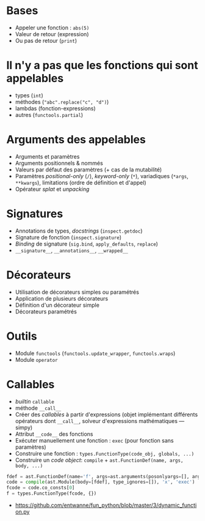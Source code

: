 # Bases
- Appeler une fonction : `abs(5)`
- Valeur de retour (expression)
- Ou pas de retour (`print`)

# Il n'y a pas que les fonctions qui sont appelables

- types (`int`)
- méthodes (`"abc".replace("c", "d")`)
- lambdas (fonction-expressions)
- autres (`functools.partial`)

# Arguments des appelables

- Arguments et paramètres
- Arguments positionnels & nommés
- Valeurs par défaut des paramètres (+ cas de la mutabilité)
- Paramètres _positional-only_ (`/`), _keyword-only_ (`*`), variadiques (`*args`, `**kwargs`), limitations (ordre de définition et d'appel)
- Opérateur _splat_ et _unpacking_

# Signatures

- Annotations de types, _docstrings_ (`inspect.getdoc`)
- Signature de fonction (`inspect.signature`)
- _Binding_ de signature (`sig.bind`, `apply_defaults`, `replace`)
- `__signature__`, `__annotations__`, `__wrapped__`

# Décorateurs

- Utilisation de décorateurs simples ou paramétrés
- Application de plusieurs décorateurs
- Définition d'un décorateur simple
- Décorateurs paramétrés

# Outils

- Module `functools` (`functools.update_wrapper`, `functools.wraps`)
- Module `operator`

# Callables

- _builtin_ `callable`
- méthode `__call__`
- Créer des _callables_ à partir d'expressions (objet implémentant différents opérateurs dont `__call__`, solveur d'expressions mathématiques — simpy)
- Attribut `__code__` des fonctions
- Exécuter manuellement une fonction : `exec` (pour fonction sans paramètres)
- Construire une fonction : `types.FunctionType(code_obj, globals, ...)`
- Construire un _code object_: `compile` + `ast.FunctionDef(name, args, body, ...)`

```python
fdef = ast.FunctionDef(name='f', args=ast.arguments(posonlyargs=[], args=[ast.arg(arg='a', lineno=0, col_offset=0), ast.arg(arg='b', lineno=0, col_offset=0)], kwonlyargs=[], kw_defaults=[], defaults=[]), body=ast.parse("print(a+b)").body, lineno=0, col_offset=0, decorator_list=[])
code = compile(ast.Module(body=[fdef], type_ignores=[]), 'x', 'exec')
fcode = code.co_consts[0]
f = types.FunctionType(fcode, {})
```

* <https://github.com/entwanne/fun_python/blob/master/3/dynamic_function.py>
